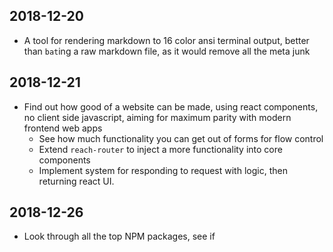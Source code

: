 ## 2018-12-20

- A tool for rendering markdown to 16 color ansi terminal output, better than `bat`ing a raw markdown file, as it would remove all the meta junk

## 2018-12-21

- Find out how good of a website can be made, using react components, no client side javascript, aiming for maximum parity with modern frontend web apps
  - See how much functionality you can get out of forms for flow control
  - Extend `reach-router` to inject a more functionality into core components
  - Implement system for responding to request with logic, then returning react UI.

## 2018-12-26

- Look through all the top NPM packages, see if
